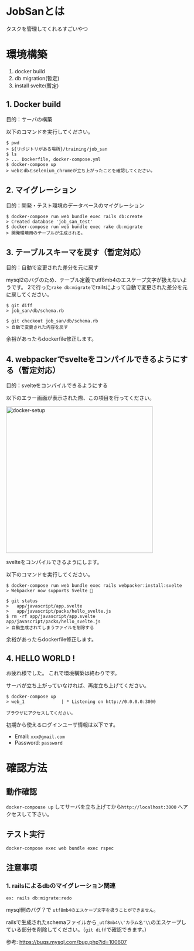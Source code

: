 # JobSanとは
タスクを管理してくれるすごいやつ

# 環境構築

1. docker build
1. db migration(暫定)
1. install svelte(暫定)

## 1. Docker build

目的：サーバの構築

以下のコマンドを実行してください。

```
$ pwd
> ${リポジトリがある場所}/training/job_san
$ ls
> ... Dockerfile, docker-compose.yml
$ docker-compose up 
> webとdbとselenium_chromeが立ち上がったことを確認してください。
````

## 2. マイグレーション

目的：開発・テスト環境のデータベースのマイグレーション

```
$ docker-compose run web bundle exec rails db:create
> Created database 'job_san_test'
$ docker-compose run web bundle exec rake db:migrate
> 開発環境用のテーブルが生成される。
```

## 3. テーブルスキーマを戻す（暫定対応）

目的：自動で変更された差分を元に戻す

mysql2のバグのため、テーブル定義でutf8mb4のエスケープ文字が扱えないようです。
2で行った`rake db:migrate`でrailsによって自動で変更された差分を元に戻してください。

```
$ git diff
> job_san/db/schema.rb

$ git checkout job_san/db/schema.rb
> 自動で変更された内容を戻す 
```

余裕があったらdockerfile修正します。

## 4. webpackerでsvelteをコンパイルできるようにする（暫定対応）

目的：svelteをコンパイルできるようにする

以下のエラー画面が表示された際、この項目を行ってください。

<img width="400" alt="docker-setup" src="docs/readme_images/webpacker_install.png">

svelteをコンパイルできるようにします。

以下のコマンドを実行してください。
```
$ docker-compose run web bundle exec rails webpacker:install:svelte
> Webpacker now supports Svelte 🎉

$ git status
> 	app/javascript/app.svelte
>	app/javascript/packs/hello_svelte.js
$ rm -rf app/javascript/app.svelte app/javascript/packs/hello_svelte.js
> 自動生成されてしまうファイルを削除する
```

余裕があったらdockerfile修正します。

## 4. HELLO WORLD !

お疲れ様でした。 これで環境構築は終わりです。

サーバが立ち上がっていなければ、再度立ち上げてください。

```
$ docker-compose up
> web_1              | * Listening on http://0.0.0.0:3000

ブラウザにアクセスしてください。
```

初期から使えるログインユーザ情報は以下です。

- Email: `xxx@gmail.com`
- Password: `password`


# 確認方法

## 動作確認
`docker-compouse up` してサーバを立ち上げてから`http://localhost:3000` へアクセスして下さい。

## テスト実行
`docker-compose exec web bundle exec rspec`

## 注意事項

### 1. railsによるdbのマイグレーション関連
`ex: rails db:migrate:redo`

mysql側のバグ？で `utf8mb4のエスケープ文字を扱うことができません`。

railsで生成されたschemaファイルから`_utf8mb4\\'カラム名'\\`のエスケープしている部分を削除してください。（`git diff`で確認できます。）

参考: https://bugs.mysql.com/bug.php?id=100607
